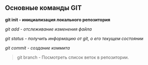 ## Основные команды GIT

**git init - инициализация локального репозитория**

*git add - отслеживание изменения файла*

*git status - получить информацию от git, о его текущем состоянии*

*git commit - создание коммита*
> git branch - Посмотреть список веток в репозитории.